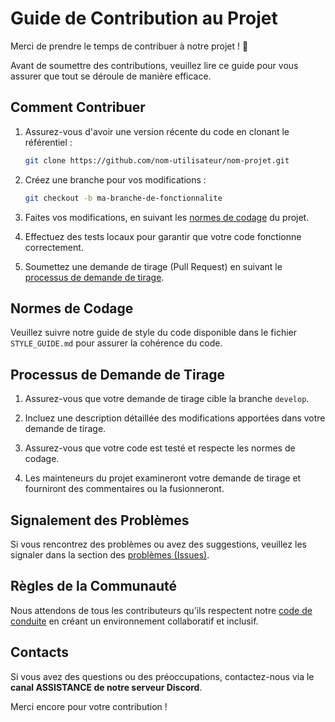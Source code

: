 # Guide de Contribution au Projet

Merci de prendre le temps de contribuer à notre projet ! :tada:

Avant de soumettre des contributions, veuillez lire ce guide pour vous assurer que tout se déroule de manière efficace.

## Comment Contribuer

1. Assurez-vous d'avoir une version récente du code en clonant le référentiel :

   ```bash
   git clone https://github.com/nom-utilisateur/nom-projet.git
   ```

2. Créez une branche pour vos modifications :

   ```bash
   git checkout -b ma-branche-de-fonctionnalite
   ```

3. Faites vos modifications, en suivant les [normes de codage](#normes-de-codage) du projet.

4. Effectuez des tests locaux pour garantir que votre code fonctionne correctement.

5. Soumettez une demande de tirage (Pull Request) en suivant le [processus de demande de tirage](#processus-de-demande-de-tirage).

## Normes de Codage

Veuillez suivre notre guide de style du code disponible dans le fichier `STYLE_GUIDE.md` pour assurer la cohérence du code.

## Processus de Demande de Tirage

1. Assurez-vous que votre demande de tirage cible la branche `develop`.

2. Incluez une description détaillée des modifications apportées dans votre demande de tirage.

3. Assurez-vous que votre code est testé et respecte les normes de codage.

4. Les mainteneurs du projet examineront votre demande de tirage et fourniront des commentaires ou la fusionneront.

## Signalement des Problèmes

Si vous rencontrez des problèmes ou avez des suggestions, veuillez les signaler dans la section des [problèmes (Issues)](https://github.com/Kiikx/Projet_Git_IW3/issues).

## Règles de la Communauté

Nous attendons de tous les contributeurs qu'ils respectent notre [code de conduite](CODE_OF_CONDUCT.md) en créant un environnement collaboratif et inclusif.

## Contacts

Si vous avez des questions ou des préoccupations, contactez-nous via le **canal ASSISTANCE de notre serveur Discord**.

Merci encore pour votre contribution !
